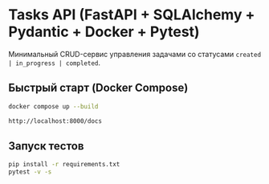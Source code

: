 # Tasks API (FastAPI + SQLAlchemy + Pydantic + Docker + Pytest)

Минимальный CRUD-сервис управления задачами со статусами `created | in_progress | completed`.

## Быстрый старт (Docker Compose)
```bash
docker compose up --build

http://localhost:8000/docs
```
## Запуск тестов 
```bash
pip install -r requirements.txt
pytest -v -s